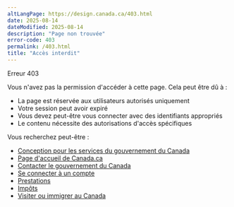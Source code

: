 ```yaml
---
altLangPage: https://design.canada.ca/403.html
date: 2025-08-14
dateModified: 2025-08-14
description: "Page non trouvée"
error-code: 403
permalink: /403.html
title: "Accès interdit"
---
```


<p class="label label-danger">Erreur 403</p>
<p>Vous n'avez pas la permission d'accéder à cette page. Cela peut être dû à&nbsp;:</p>
<ul>
  <li>La page est réservée aux utilisateurs autorisés uniquement</li>
  <li>Votre session peut avoir expiré</li>
  <li>Vous devez peut-être vous connecter avec des identifiants appropriés</li>
  <li>Le contenu nécessite des autorisations d'accès spécifiques</li>
</ul>
<p>Vous recherchez peut-être&nbsp;:</p>
<ul>
  <li><a href="https://conception.canada.ca/">Conception pour les services du gouvernement du Canada</a></li>
  <li><a href="https://www.canada.ca/fr/">Page d'accueil de Canada.ca</a></li>
  <li><a href="https://www.canada.ca/fr/contact">Contacter le gouvernement du Canada</a></li>
  <li><a href="https://www.canada.ca/fr/gouvernement/ouvrir-session-dossier-compte-en-ligne.html">Se connecter à un compte</a></li>
  <li><a href="https://www.canada.ca/fr/services/prestations.html">Prestations</a></li>
  <li><a href="https://www.canada.ca/fr/services/impots.html">Impôts</a></li>
  <li><a href="https://www.canada.ca/fr/services/immigration-citoyennete.html">Visiter ou immigrer au Canada</a></li>
</ul>
